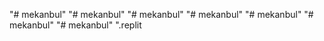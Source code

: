 "# mekanbul" 
"# mekanbul" 
"# mekanbul" 
"# mekanbul" 
"# mekanbul" 
"# mekanbul" 
"# mekanbul" 
".replit
